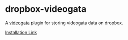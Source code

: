 # dropbox-videogata

A [videogata](https://github.com/InfoGata/videogata) plugin for storing videogata data on dropbox.

[Installation Link](https://www.videogata.com/plugininstall?manifestUrl=https://cdn.jsdelivr.net/gh/InfoGata/dropbox-videogata@latest/manifest.json)
